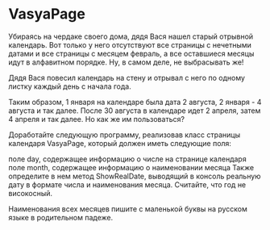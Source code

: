 # VasyaPage

Убираясь на чердаке своего дома, дядя Вася нашел старый отрывной календарь. Вот только у него отсутствуют все страницы с нечетными датами и все страницы с месяцем февраль, а все оставшиеся месяцы идут в алфавитном порядке. Ну, в самом деле, не выбрасывать же!

Дядя Вася повесил календарь на стену и отрывал с него по одному листку каждый день с начала года.

Таким образом, 1 января на календаре была дата 2 августа, 2 января - 4 августа и так далее. После 30 августа в календаре идет 2 апреля, затем 4 апреля и так далее. Но как же им пользоваться?

Доработайте следующую программу, реализовав класс страницы календаря VasyaPage, который должен иметь следующие поля:

поле day, содержащее информацию о числе на странице календаря
поле month, содержащее информацию о наименовании месяца
Также определите в нем метод ShowRealDate, выводящий в консоль реальную дату в формате числа и наименования месяца. Считайте, что год не високосный.

Наименования всех месяцев пишите с маленькой буквы на русском языке в родительном падеже.
